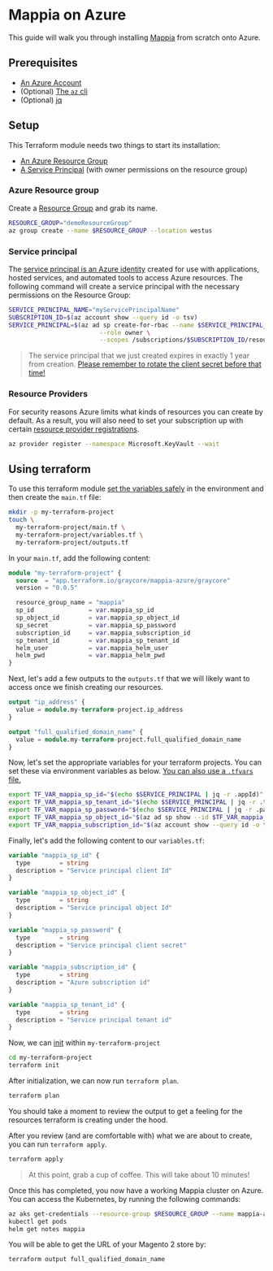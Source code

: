 # Mappia on Azure

This guide will walk you through installing [Mappia](https://next.mappia.io/) from scratch onto Azure.

## Prerequisites

- [An Azure Account](https://azure.microsoft.com/en-us/free/)
- (Optional) [The `az` cli](https://learn.microsoft.com/en-us/cli/azure/install-azure-cli)
- (Optional) [jq](https://stedolan.github.io/jq/download/)

## Setup

This Terraform module needs two things to start its installation:

- [An Azure Resource Group](#azure-resource-group)
- [A Service Principal](#service-principal) (with owner permissions on the resource group)
 
### Azure Resource group

Create a [Resource Group](https://learn.microsoft.com/en-us/azure/azure-resource-manager/management/manage-resource-groups-cli#create-resource-groups) and grab its name.

```bash
RESOURCE_GROUP="demoResourceGroup"
az group create --name $RESOURCE_GROUP --location westus
```

### Service principal 

The [service principal is an Azure identity](https://learn.microsoft.com/en-us/cli/azure/create-an-azure-service-principal-azure-cli#what-is-an-azure-service-principal) created for use with applications, hosted services, and automated tools to access Azure resources. The following command will create a service principal with the necessary permissions on the Resource Group: 

```bash
SERVICE_PRINCIPAL_NAME="myServicePrincipalName"
SUBSCRIPTION_ID=$(az account show --query id -o tsv)
SERVICE_PRINCIPAL=$(az ad sp create-for-rbac --name $SERVICE_PRINCIPAL_NAME \
                         --role owner \
                         --scopes /subscriptions/$SUBSCRIPTION_ID/resourceGroups/$RESOURCE_GROUP)
```

> The service principal that we just created expires in exactly 1 year from creation. [Please remember to rotate the client secret before that time!](https://learn.microsoft.com/en-us/cli/azure/ad/sp/credential?view=azure-cli-latest)

### Resource Providers

For security reasons Azure limits what kinds of resources you can create by default. As a result, you will also need to set your subscription up with certain [resource provider registrations](https://learn.microsoft.com/en-us/azure/azure-resource-manager/management/resource-providers-and-types).

```bash
az provider register --namespace Microsoft.KeyVault --wait
```

## Using terraform

To use this terraform module [set the variables safely](https://developer.hashicorp.com/terraform/tutorials/configuration-language/sensitive-variables) in the environment and then create the `main.tf` file:

```bash
mkdir -p my-terraform-project
touch \
  my-terraform-project/main.tf \
  my-terraform-project/variables.tf \
  my-terraform-project/outputs.tf
```

In your `main.tf`, add the following content:

```terraform
module "my-terraform-project" {
  source  = "app.terraform.io/graycore/mappia-azure/graycore"
  version = "0.0.5"

  resource_group_name = "mappia"
  sp_id               = var.mappia_sp_id
  sp_object_id        = var.mappia_sp_object_id
  sp_secret           = var.mappia_sp_password
  subscription_id     = var.mappia_subscription_id
  sp_tenant_id        = var.mappia_sp_tenant_id
  helm_user           = var.mappia_helm_user
  helm_pwd            = var.mappia_helm_pwd
}
```

Next, let's add a few outputs to the `outputs.tf` that we will likely want to access once we finish creating our resources. 

```terraform
output "ip_address" {
  value = module.my-terraform-project.ip_address
}

output "full_qualified_domain_name" {
  value = module.my-terraform-project.full_qualified_domain_name
}
```

Now, let's set the appropriate variables for your terraform projects. You can set these via environment variables as below. [You can also use a `.tfvars` file.](https://developer.hashicorp.com/terraform/tutorials/configuration-language/sensitive-variables#set-values-with-a-tfvars-file)

```bash
export TF_VAR_mappia_sp_id="$(echo $SERVICE_PRINCIPAL | jq -r .appId)"
export TF_VAR_mappia_sp_tenant_id="$(echo $SERVICE_PRINCIPAL | jq -r .tenant)"
export TF_VAR_mappia_sp_password="$(echo $SERVICE_PRINCIPAL | jq -r .password)"
export TF_VAR_mappia_sp_object_id="$(az ad sp show --id $TF_VAR_mappia_sp_id --query id -o tsv)"
export TF_VAR_mappia_subscription_id="$(az account show --query id -o tsv)"
```

Finally, let's add the following content to our `variables.tf`:

```terraform
variable "mappia_sp_id" {
  type        = string
  description = "Service principal client Id"
}

variable "mappia_sp_object_id" {
  type        = string
  description = "Service principal object Id"
}

variable "mappia_sp_password" {
  type        = string
  description = "Service principal client secret"
}

variable "mappia_subscription_id" {
  type        = string
  description = "Azure subscription id"
}

variable "mappia_sp_tenant_id" {
  type        = string
  description = "Service principal tenant id"
}
```


Now, we can [init](https://developer.hashicorp.com/terraform/cli/commands/init) within `my-terraform-project`

```bash
cd my-terraform-project
terraform init
```

After initialization, we can now run `terraform plan`. 

```bash
terraform plan
```

You should take a moment to review the output to get a feeling for the resources terraform is creating under the hood.

After you review (and are comfortable with) what we are about to create, you can run `terraform apply`.

```bash
terraform apply
```

> At this point, grab a cup of coffee. This will take about 10 minutes!

Once this has completed, you now have a working Mappia cluster on Azure. You can access the Kubernetes, by running the following commands:

```bash
az aks get-credentials --resource-group $RESOURCE_GROUP --name mappia-aks
kubectl get pods
helm get notes mappia
```

You will be able to get the URL of your Magento 2 store by:

```
terraform output full_qualified_domain_name
```